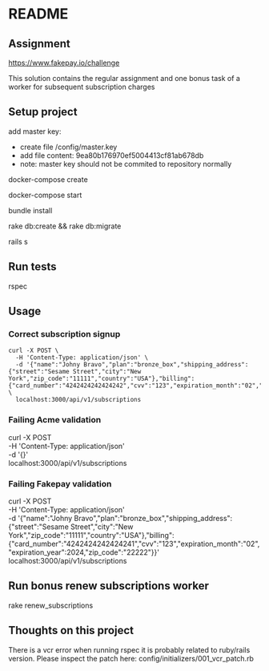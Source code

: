 # README

## Assignment

https://www.fakepay.io/challenge

This solution contains the regular assignment and one bonus task of a worker for subsequent subscription charges

## Setup project

add master key:
- create file /config/master.key
- add file content: 9ea80b176970ef5004413cf81ab678db
- note: master key should not be commited to repository normally

docker-compose create

docker-compose start

bundle install

rake db:create && rake db:migrate

rails s

## Run tests

rspec

## Usage

### Correct subscription signup

```
curl -X POST \
  -H 'Content-Type: application/json' \
  -d '{"name":"Johny Bravo","plan":"bronze_box","shipping_address":{"street":"Sesame Street","city":"New York","zip_code":"11111","country":"USA"},"billing":{"card_number":"4242424242424242","cvv":"123","expiration_month":"02","expiration_year":2024,"zip_code":"22222"}}' \
  localhost:3000/api/v1/subscriptions
```

### Failing Acme validation
curl -X POST \
  -H 'Content-Type: application/json' \
  -d '{}' \
  localhost:3000/api/v1/subscriptions

### Failing Fakepay validation

curl -X POST \
  -H 'Content-Type: application/json' \
  -d '{"name":"Johny Bravo","plan":"bronze_box","shipping_address":{"street":"Sesame Street","city":"New York","zip_code":"11111","country":"USA"},"billing":{"card_number":"4242424242424241","cvv":"123","expiration_month":"02","expiration_year":2024,"zip_code":"22222"}}' \
  localhost:3000/api/v1/subscriptions

## Run bonus renew subscriptions worker

rake renew_subscriptions

## Thoughts on this project

There is a vcr error when running rspec it is probably related to ruby/rails version. Please inspect the patch here: config/initializers/001_vcr_patch.rb
